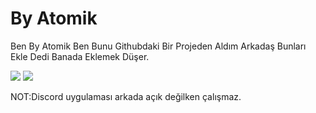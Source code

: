 # By Atomik
Ben By Atomik Ben Bunu Githubdaki Bir Projeden Aldım Arkadaş Bunları Ekle Dedi Banada Eklemek Düşer.

[<img src = "https://img.shields.io/badge/Reawen GITHUB-%231877F2.svg?&style=for-the-badge&logo=github&logoColor=white">](https://github.com/ReawenJS)
[<img src = "https://img.shields.io/badge/Reawen INSTAGRAM-%FFFFFF.svg?&style=for-the-badge&logo=instagram&logoColor=white">](https://instagram.com/helios_afkk)

NOT:Discord uygulaması arkada açık değilken çalışmaz.


